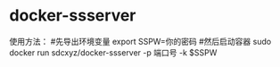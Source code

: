 # docker-ssserver
使用方法：
#先导出环境变量
export SSPW=你的密码
#然后启动容器
sudo docker run sdcxyz/docker-ssserver -p 端口号  -k $SSPW 
